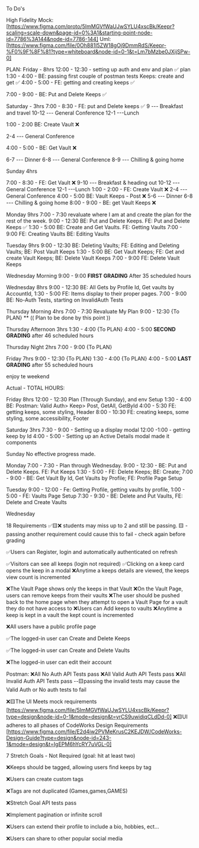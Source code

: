 To Do's 

High Fidelity Mock: 
  [https://www.figma.com/proto/5ImMGVfWaUJwSYLU4xscBk/Keepr?scaling=scale-down&page-id=0%3A1&starting-point-node-id=7786%3A144&node-id=7786-144]
Uml: 
  [https://www.figma.com/file/0Oh881I5ZW18gOj9DmmRdS/Keepr-%F0%9F%8F%81?type=whiteboard&node-id=0-1&t=Lm7bMzbe0JXijSPw-0]

PLAN: 
Friday - 8hrs
12:00 - 12:30 - setting up auth and env and plan ✅
plan
1:30 - 4:00 - BE: passing first couple of postman tests Keeps: create and get ✅
4:00 - 5:00 - FE: getting and creating keeps  ✅

7:00 - 9:00 - BE: Put and Delete Keeps ✅

Saturday - 3hrs
7:00 - 8:30 - FE: put and Delete keeps ✅
9 --- Breakfast and travel
10-12 --- General Conference
12-1 ---Lunch

1:00 - 2:00 BE: Create Vault ❌

2-4 --- General Conference

4:00 - 5:00 - BE: Get Vault ❌

6-7 --- Dinner
6-8 --- General Conference 
8-9 --- Chilling & going home

Sunday 4hrs

7:00 - 8:30 - FE: Get Vault ❌
9-10 --- Breakfast & heading out
10-12 --- General Conference
12-1 ---Lunch 
1:00 - 2:00 - FE: Create Vault ❌
2-4 --- General Conference 
4:00 - 5:00 BE: Vault Keeps - Post ❌
5-6 --- Dinner
6-8 --- Chilling & going home 
8:00 - 9:00 - BE: get Vault Keeps ❌

Monday 9hrs
7:00 - 7:30  revaluate where I am at and create the plan for the rest of the week.
9:00 - 12:30 BE: Put and Delete Keeps. FE: Put and Delete Keeps ✅
1:30 - 5:00 BE: Create and Get Vaults. FE: Getting Vaults
7:00 - 9:00 FE: Creating Vaults BE: Editing Vaults

Tuesday 9hrs
9:00 - 12:30 BE: Deleting Vaults; FE: Editing and Deleting Vaults; BE: Post Vault Keeps
1:30 - 5:00 BE: Get Vault Keeps; FE: Get and create Vault Keeps; BE: Delete Vault Keeps
7:00 - 9:00 FE: Delete Vault Keeps

Wednesday Morning
9:00 - 9:00 **FIRST GRADING** After 35 scheduled hours

Wednesday 8hrs
9:00 - 12:30 BE: All Gets by Profile Id, Get vaults by AccountId, 
1:30 - 5:00 FE: Items display to their proper pages.
7:00 - 9:00 BE: No-Auth Tests, starting on InvalidAuth Tests

Thursday Morning 4hrs
7:00 - 7:30 Revaluate My Plan
9:00 - 12:30 {To PLAN}
** (( Plan to be done by this point ))

Thursday Afternoon 3hrs
1:30 - 4:00 {To PLAN}
4:00 - 5:00 **SECOND GRADING** after 46 scheduled hours

Thursday Night 2hrs
7:00 - 9:00 {To PLAN}

Friday 7hrs
9:00 - 12:30 {To PLAN}
1:30 - 4:00 {To PLAN}
4:00 - 5:00 **LAST GRADING** after 55 scheduled hours

enjoy te weekend

Actual - 
TOTAL HOURS:

Friday 8hrs
12:00 - 12:30 Plan (Through Sunday), and env Setup 
1:30 - 4:00 BE: Postman: Valid Auth> Keep> Post, GetAll, GetById
4:00 - 5:30 FE: getting keeps, some styling, Header
8:00 - 10:30 FE: creating keeps, some styling, some accessibility, Footer

Saturday 3hrs
7:30 - 9:00 - Setting up a display modal
12:00 -1:00 - getting keep by Id
4:00 - 5:00 - Setting up an Active Details modal made it components 

Sunday 
No effective progress made.

Monday 
7:00 - 7:30 - Plan through Wednesday.
9:00 - 12:30 - BE: Put and Delete Keeps. FE: Put Keeps
1:30 - 5:00 - FE: Delete Keeps; BE: Create; 
7:00 - 9:00 - BE: Get Vault By Id, Get Vaults by Profile; FE: Profile Page Setup

Tuesday
9:00 - 12:00 - Fe: Getting Profile,  getting vaults by profile, 
1:00 - 5:00 - FE: Vaults Page Setup
7:30 - 9:30 - BE: Delete and Put Vaults, FE: Delete and Create Vaults

Wednesday


18 Requirements
✅🟨❌
  students may miss up to 2 and still be passing.
  🟨 - passing another requirement could cause this to fail - check again before grading

✅Users can Register, login and automatically authenticated on refresh

✅Visitors can see all keeps (login not required)
✅Clicking on a keep card opens the keep in a modal
❌Anytime a keeps details are viewed, the keeps view count is incremented

❌The Vault Page shows only the keeps in that Vault
❌On the Vault Page, users can remove keeps from their vaults
❌The user should be pushed back to the home page when they attempt to open a Vault Page for a vault they do not have access to
❌Users can Add keeps to vaults
❌Anytime a keep is kept in a vault the kept count is incremented

❌All users have a public profile page

✅The logged-in user can Create and Delete Keeps

✅The logged-in user can Create and Delete Vaults

❌The logged-in user can edit their account

Postman:
❌All No Auth API Tests pass
❌All Valid Auth API Tests pass
❌All Invalid Auth API Tests pass
  --🟨passing the invalid tests may cause the Valid Auth or No auth tests to fail

❌🟨The UI Meets mock requirements
  [https://www.figma.com/file/5ImMGVfWaUJwSYLU4xscBk/Keepr?type=design&node-id=0-1&mode=design&t=yrCS9uwidiqCLdDd-0]
❌🟨UI adheres to all phases of CodeWorks Design Requirements
  [https://www.figma.com/file/E2d4iw2PVMeKrusC2KEJDW/CodeWorks-Design-Guide?type=design&node-id=243-1&mode=design&t=IgEPM6hYcRY7uVGL-0]

7 Stretch Goals - Not Required (goal: hit at least two)

❌Keeps should be tagged, allowing users find keeps by tag

❌Users can create custom tags

❌Tags are not duplicated (Games,games,GAMES)

❌Stretch Goal API tests pass

❌Implement pagination or infinite scroll

❌Users can extend their profile to include a bio, hobbies, ect...

❌Users can share to other popular social media